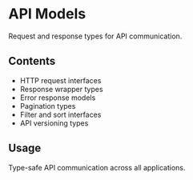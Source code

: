 # API Models

Request and response types for API communication.

## Contents
- HTTP request interfaces
- Response wrapper types
- Error response models
- Pagination types
- Filter and sort interfaces
- API versioning types

## Usage
Type-safe API communication across all applications.